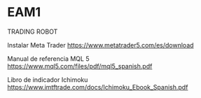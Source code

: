 # EAM1
TRADING ROBOT

Instalar Meta Trader
https://www.metatrader5.com/es/download

Manual de referencia MQL 5
https://www.mql5.com/files/pdf/mql5_spanish.pdf

Libro de indicador Ichimoku 
https://www.imtftrade.com/docs/Ichimoku_Ebook_Spanish.pdf

